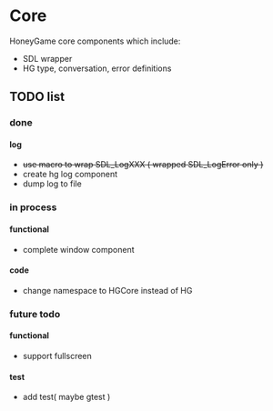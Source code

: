 # Core
HoneyGame core components which include:
* SDL wrapper
* HG type, conversation, error definitions 

## TODO list
### done
#### log
* ~~use macro to wrap SDL_LogXXX ( wrapped SDL_LogError only )~~
* create hg log component
* dump log to file

### in process
#### functional
* complete window component
#### code
* change namespace to HGCore instead of HG
### future todo
#### functional
* support fullscreen
#### test
* add test( maybe gtest )